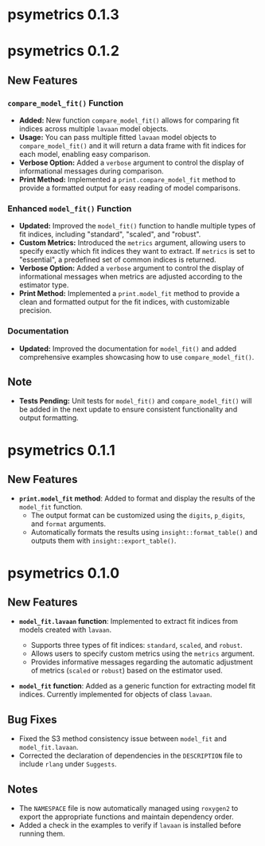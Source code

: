 # psymetrics 0.1.3

# psymetrics 0.1.2

## New Features

### `compare_model_fit()` Function
- **Added:** New function `compare_model_fit()` allows for comparing fit indices across multiple `lavaan` model objects.
- **Usage:** You can pass multiple fitted `lavaan` model objects to `compare_model_fit()` and it will return a data frame with fit indices for each model, enabling easy comparison.
- **Verbose Option:** Added a `verbose` argument to control the display of informational messages during comparison.
- **Print Method:** Implemented a `print.compare_model_fit` method to provide a formatted output for easy reading of model comparisons.

### Enhanced `model_fit()` Function
- **Updated:** Improved the `model_fit()` function to handle multiple types of fit indices, including "standard", "scaled", and "robust".
- **Custom Metrics:** Introduced the `metrics` argument, allowing users to specify exactly which fit indices they want to extract. If `metrics` is set to "essential", a predefined set of common indices is returned.
- **Verbose Option:** Added a `verbose` argument to control the display of informational messages when metrics are adjusted according to the estimator type.
- **Print Method:** Implemented a `print.model_fit` method to provide a clean and formatted output for the fit indices, with customizable precision.


### Documentation
- **Updated:** Improved the documentation for `model_fit()` and added comprehensive examples showcasing how to use `compare_model_fit()`.

## Note
- **Tests Pending:** Unit tests for `model_fit()` and `compare_model_fit()` will be added in the next update to ensure consistent functionality and output formatting.

# psymetrics 0.1.1

## New Features

- **`print.model_fit` method**: Added to format and display the results of the `model_fit` function.
  - The output format can be customized using the `digits`, `p_digits`, and `format` arguments.
  - Automatically formats the results using `insight::format_table()` and outputs them with `insight::export_table()`.

# psymetrics 0.1.0

## New Features

- **`model_fit.lavaan` function**: Implemented to extract fit indices from models created with `lavaan`.
  - Supports three types of fit indices: `standard`, `scaled`, and `robust`.
  - Allows users to specify custom metrics using the `metrics` argument.
  - Provides informative messages regarding the automatic adjustment of metrics (`scaled` or `robust`) based on the estimator used.

- **`model_fit` function**: Added as a generic function for extracting model fit indices. Currently implemented for objects of class `lavaan`.

## Bug Fixes

- Fixed the S3 method consistency issue between `model_fit` and `model_fit.lavaan`.
- Corrected the declaration of dependencies in the `DESCRIPTION` file to include `rlang` under `Suggests`.

## Notes

- The `NAMESPACE` file is now automatically managed using `roxygen2` to export the appropriate functions and maintain dependency order.
- Added a check in the examples to verify if `lavaan` is installed before running them.

